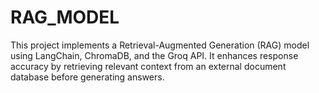 # RAG_MODEL
This project implements a Retrieval-Augmented Generation (RAG) model using LangChain, ChromaDB, and the Groq API. It enhances response accuracy by retrieving relevant context from an external document database before generating answers.
